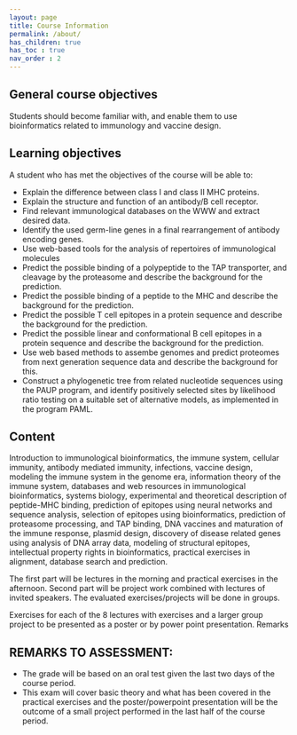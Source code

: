 ```yaml
---
layout: page
title: Course Information
permalink: /about/
has_children: true
has_toc : true
nav_order : 2
---
```


## General course objectives

Students should become familiar with, and enable them to use bioinformatics related to immunology and vaccine design.

## Learning objectives
A student who has met the objectives of the course will be able to:

- Explain the difference between class I and class II MHC proteins.
- Explain the structure and function of an antibody/B cell receptor.
- Find relevant immunological databases on the WWW and extract desired data.
- Identify the used germ-line genes in a final rearrangement of antibody encoding genes.
- Use web-based tools for the analysis of repertoires of immunological molecules
- Predict the possible binding of a polypeptide to the TAP transporter, and cleavage by the proteasome and describe the background for the prediction.
- Predict the possible binding of a peptide to the MHC and describe the background for the prediction.
- Predict the possible T cell epitopes in a protein sequence and describe the background for the prediction.
- Predict the possible linear and conformational B cell epitopes in a protein sequence and describe the background for the prediction.
- Use web based methods to assembe genomes and predict proteomes from next generation sequence data and describe the background for this.
- Construct a phylogenetic tree from related nucleotide sequences using the PAUP program, and identify positively selected sites by likelihood ratio testing on a suitable set of alternative models, as implemented in the program PAML.

## Content

Introduction to immunological bioinformatics, the immune system, cellular immunity, antibody mediated immunity, infections, vaccine design, modeling the immune system in the genome era, information theory of the immune system, databases and web resources in immunological bioinformatics, systems biology, experimental and theoretical description of peptide-MHC binding, prediction of epitopes using neural networks and sequence analysis, selection of epitopes using bioinformatics, prediction of proteasome processing, and TAP binding, DNA vaccines and maturation of the immune response, plasmid design, discovery of disease related genes using analysis of DNA array data, modeling of structural epitopes, intellectual property rights in bioinformatics, practical exercises in alignment, database search and prediction.

The first part will be lectures in the morning and practical exercises in the afternoon. Second part will be project work combined with lectures of invited speakers.
The evaluated exercises/projects will be done in groups.

Exercises for each of the 8 lectures with exercises and a larger group project to be presented as a poster or by power point presentation.
Remarks

## REMARKS TO ASSESSMENT:

- The grade will be based on an oral test given the last two days of the course period.
- This exam will cover basic theory and what has been covered in the practical exercises and the poster/powerpoint presentation will be the outcome of a small project performed in the last half of the course period.
